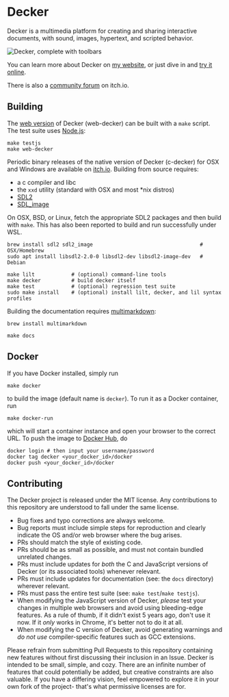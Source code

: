 Decker
======
Decker is a multimedia platform for creating and sharing interactive documents, with sound, images, hypertext, and scripted behavior.

![Decker, complete with toolbars](images/wings.gif)

You can learn more about Decker on [my website](http://beyondloom.com/decker/), or just dive in and [try it online](http://beyondloom.com/decker/tour.html).

There is also a [community forum](https://internet-janitor.itch.io/decker) on itch.io.


Building
--------
The [web version](http://beyondloom.com/decker/tour.html) of Decker (web-decker) can be built with a `make` script. The test suite uses [Node.js](https://nodejs.org/en/):

```
make testjs
make web-decker
```

Periodic binary releases of the native version of Decker (c-decker) for OSX and Windows are available on [itch.io](https://internet-janitor.itch.io/decker). Building from source requires:

- a c compiler and libc
- the `xxd` utility (standard with OSX and most \*nix distros)
- [SDL2](https://www.libsdl.org/download-2.0.php)
- [SDL_image](https://github.com/libsdl-org/SDL_image)

On OSX, BSD, or Linux, fetch the appropriate SDL2 packages and then build with `make`. This has also been reported to build and run successfully under WSL.

```
brew install sdl2 sdl2_image                                   # OSX/Homebrew
sudo apt install libsdl2-2.0-0 libsdl2-dev libsdl2-image-dev   # Debian

make lilt            # (optional) command-line tools
make decker          # build decker itself
make test            # (optional) regression test suite
sudo make install    # (optional) install lilt, decker, and lil syntax profiles
```

Building the documentation requires [multimarkdown](http://fletcher.github.io/MultiMarkdown-5/installation):
```
brew install multimarkdown

make docs
```

Docker
------

If you have Docker installed, simply run

```
make docker
```

to build the image (default name is `decker`). To run it as a Docker container, run

```
make docker-run
```

which will start a container instance and open your browser to the correct URL. To push the image to [Docker Hub], do

```
docker login # then input your username/password
docker tag decker <your_docker_id>/docker
docker push <your_docker_id>/docker
```

Contributing
------------
The Decker project is released under the MIT license. Any contributions to this repository are understood to fall under the same license.

- Bug fixes and typo corrections are always welcome.
- Bug reports must include simple steps for reproduction and clearly indicate the OS and/or web browser where the bug arises.
- PRs should match the style of existing code.
- PRs should be as small as possible, and must not contain bundled unrelated changes.
- PRs must include updates for _both_ the C and JavaScript versions of Decker (or its associated tools) whenever relevant.
- PRs must include updates for documentation (see: the `docs` directory) wherever relevant.
- PRs must pass the entire test suite (see: `make test`/`make testjs`).
- When modifying the JavaScript version of Decker, _please_ test your changes in multiple web browsers and avoid using bleeding-edge features. As a rule of thumb, if it didn't exist 5 years ago, don't use it now. If it _only_ works in Chrome, it's better not to do it at all.
- When modifying the C version of Decker, avoid generating warnings and _do not use_ compiler-specific features such as GCC extensions.

Please refrain from submitting Pull Requests to this repository containing new features without first discussing their inclusion in an Issue. Decker is intended to be small, simple, and cozy. There are an infinite number of features that could potentially be added, but creative constraints are also valuable. If you have a differing vision, feel empowered to explore it in your own fork of the project- that's what permissive licenses are for.


[Docker Hub]: https://hub.docker.com